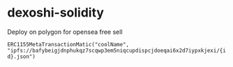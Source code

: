 # dexoshi-solidity

Deploy on polygon for opensea free sell

`ERC1155MetaTransactionMatic("coolName", "ipfs://bafybeigjdnphukqz7scqwp3em5niqcupdispcjdoeqai6x2d7iypxkjexi/{id}.json")`
